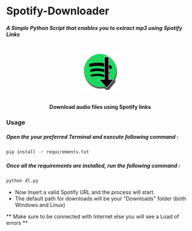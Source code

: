 # Spotify-Downloader

#####    A Simple Python Script that enables you to extract mp3 using Spotify Links

### ######## 
<p align="center">
  <br>
  <img src="./spdl.png" height="100px"/>
  <br><br><br>
  <b>Download audio files using Spotify links</b>
  <br>
</p>


### Usage

##### Open the your preferred Terminal and execute following command : 


```sh
pip install -r requirements.txt
```

##### Once all the requirements are installed, run the following command :
```sh
python dl.py
```
- Now Insert a valid Spotify URL and the process will start.
- The default path for downloads will be your "Downloads" folder (both Windows and Linux)

** Make sure to be connected with Internet else you will see a Load of errors ** 

